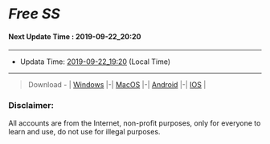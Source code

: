
# *Free SS*

#### Next Update Time : 2019-09-22_20:20

---
* Updata Time: [2019-09-22_19:20](https://github.com/Geek-007/free-SS/blob/master/2019-09-22_19:20_FreeSS.txt) (Local Time)
---

> Download - | [Windows](https://github.com/shadowsocks/shadowsocks-windows/releases) |-| [MacOS](https://github.com/shadowsocks/shadowsocks-iOS/releases) |-| [Android](https://github.com/shadowsocks/shadowsocks-android/releases) |-| [IOS](https://itunes.apple.com/us/) |

### Disclaimer:
All accounts are from the Internet, non-profit purposes, only for everyone to learn and use, do not use for illegal purposes.
<br>
